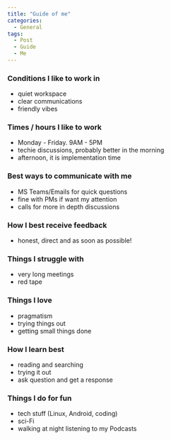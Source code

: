 ```yaml
---
title: "Guide of me"
categories:
  - General
tags:
  - Post
  - Guide
  - Me
---
```


### Conditions I like to work in
- quiet workspace
- clear communications
- friendly vibes

### Times / hours I like to work
- Monday - Friday. 9AM - 5PM
- techie discussions, probably better in the morning
- afternoon, it is implementation time

### Best ways to communicate with me
- MS Teams/Emails for quick questions
- fine with PMs if want my attention
- calls for more in depth discussions

### How I best receive feedback
- honest, direct and as soon as possible!

### Things I struggle with
- very long meetings
- red tape

### Things I love
- pragmatism
- trying things out
- getting small things done

### How I learn best
- reading and searching
- trying it out
- ask question and get a response

### Things I do for fun
- tech stuff (Linux, Android, coding)
- sci-Fi
- walking at night listening to my Podcasts
